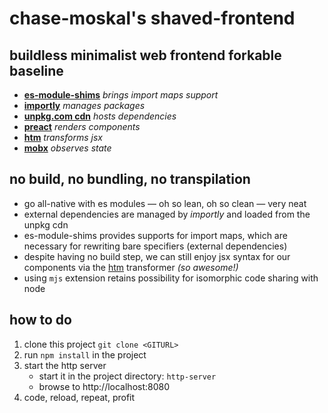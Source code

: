 
# chase-moskal's shaved-frontend
## buildless minimalist web frontend forkable baseline

- [**es-module-shims**](https://github.com/guybedford/es-module-shims) *brings import maps support*
- [**importly**](https://github.com/chase-moskal/importly) *manages packages*
- [**unpkg.com cdn**](https://unpkg.com) *hosts dependencies*
- [**preact**](https://preactjs.com/) *renders components*
- [**htm**](https://github.com/developit/htm) *transforms jsx*
- [**mobx**](https://github.com/mobxjs/mobx) *observes state*

## no build, no bundling, no transpilation

- go all-native with es modules — oh so lean, oh so clean — very neat
- external dependencies are managed by *importly* and loaded from the unpkg cdn
- es-module-shims provides supports for import maps, which are necessary for rewriting bare specifiers (external dependencies)
- despite having no build step, we can still enjoy jsx syntax for our components via the [htm](https://github.com/developit/htm) transformer *(so awesome!)*
- using `mjs` extension retains possibility for isomorphic code sharing with node

## how to do

1. clone this project `git clone <GITURL>`
2. run `npm install` in the project
3. start the http server
	- start it in the project directory: `http-server`
	- browse to http://localhost:8080
4. code, reload, repeat, profit
